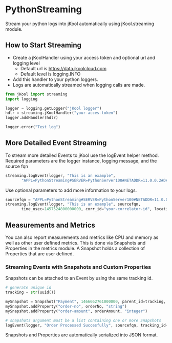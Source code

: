 # PythonStreaming
Stream your python logs into jKool automatically using jKool.streaming module.

## How to Start Streaming
* Create a jKoolHandler using your access token and optional url and logging level
    * Default url is https://data.jkoolcloud.com
    * Default level is logging.INFO
* Add this handler to your python loggers.
* Logs are automatically streamed when logging calls are made.

~~~~python
from jKool import streaming
import logging

logger = logging.getLogger("jKool logger")
hdlr = streaming.jKoolHandler("your-acces-token")
logger.addHandler(hdlr)

logger.error("Test log")
~~~~

## More Detailed Event Streaming
To stream more detailed Events to jKool use the logEvent helper method.
Required parameters are the logger instance, logging message, and the source fqn

~~~~python
streaming.logEvent(logger, "This is an example",
       "APPL=PythonStreaming#SERVER=PythonServer100#NETADDR=11.0.0.2#DATACENTER=DC1#GEOADDR=52.52437,13.41053")
~~~~

Use optional parameters to add more information to your logs.

~~~~python
sourcefqn = "APPL=PythonStreaming#SERVER=PythonServer100#NETADDR=11.0.0.2#DATACENTER=DC1#GEOADDR=52.52437,13.41053"
streaming.logEvent(logger, "This is an example", sourcefqn,
       time_usec=1457524800000000, corr_id="your-correlator-id", location="Atlanta, Ga")
~~~~

## Measurements and Metrics
You can also report measurements and metrics like CPU and memory as well as other user defined metrics.
This is done via Snapshots and Properties in the metrics module. A Snapshot holds a collection of Properties that are user defined.

### Streaming Events with Snapshots and Custom Properties
Snapshots can be attached to an Event by using the same tracking id.

~~~~python
# generate unique id
tracking = str(uuid())

mySnapshot = Snapshot("Payment", 1466662761000000, parent_id=tracking, category="Order")
mySnapshot.addProperty("order-no", orderNo, "string")
mySnapshot.addProperty("order-amount", orderAmount, "integer")

# snapshots argument must be a list containing one or more Snapshots
logEvent(logger, "Order Processed Succesfully", sourcefqn, tracking_id=tracking, snapshots=[mySnapshot])
~~~~

Snapshots and Properties are automatically serialized into JSON format.
